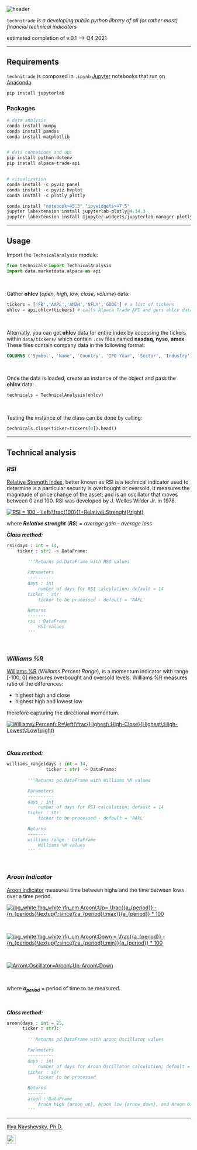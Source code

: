 ![header](https://capsule-render.vercel.app/api?type=slice&color=gradient&height=300&section=header&text=technitrade&fontSize=60&fontColor=black)


<code>technitrade</code> *is a developing public python library of all (or rather most) financial technical indicators*

estimated completion of v.0.1 --> Q4 2021

---

## Requirements
<code>technitrade</code> is composed in <code>.ipynb</code> [Jupyter](https://jupyter.org/install) notebooks that run on [Anaconda](https://docs.anaconda.com/)
```bash
pip install jupyterlab
```

### Packages

```python
# data analysis
conda install numpy
conda install pandas
conda install matplotlib


# data connetions and api
pip install python-dotenv
pip install alpaca-trade-api


# visualization
conda install -c pyviz panel
conda install -c pyviz hvplot
conda install -c plotly plotly

conda install "notebook>=5.3" "ipywidgets>=7.5"
jupyter labextension install jupyterlab-plotly@4.14.3
jupyter labextension install @jupyter-widgets/jupyterlab-manager plotlywidget@4.14.3
```

---

## Usage
Import the <code>TechnicalAnalysis</code> module:

```python
from technicals import TechnicalAnalysis
import data.marketdata.alpaca as api
```
<br>

Gather **ohlcv** (*open, high, low, close, volume*) data:
```python
tickers = ['FB','AAPL','AMZN','NFLX','GOOG'] # a list of tickers
ohlcv = api.ohlcv(tickers) # calls Alpaca Trade API and gers ohlcv data
```

<br>

Alternatly, you can get **ohlcv** data for entire index by accessing the tickers within <code>data/tickers/</code> which contain <code>.csv</code> files named **nasdaq**, **nyse**, **amex**. These files contain company data in the following format:
```sql
COLUMNS ('Symbol', 'Name', 'Country', 'IPO Year', 'Sector', 'Industry')
```

<br>

Once the data is loaded, create an instance of the object and pass the **ohlcv** data:
```python
technicals = TechnicalAnalysis(ohlcv)
```
<br>

Testing the instance of the class can be done by calling:
```python
technicals.close(ticker=tickers[0]).head()
```


---

## Technical analysis
### ***RSI***
[Relative Strength Index](https://www.investopedia.com/terms/r/rsi.asp), better known as RSI is a technical indicator used to determine is a particular security is overbought or oversold. It measures the magnitude of price change of the asset; and is an oscillator that moves between 0 and 100. RSI was developed by J. Welles Wilder Jr. in 1978.

<a href="https://www.codecogs.com/eqnedit.php?latex=\bg_white&space;\fn_cm&space;RSI&space;=&space;100&space;-&space;\left(\frac{100}{1&plus;Relative\:Strenght}\right)" target="_blank"><img src="https://latex.codecogs.com/png.latex?\bg_white&space;\fn_cm&space;RSI&space;=&space;100&space;-&space;\left(\frac{100}{1&plus;Relative\:Strenght}\right)" title="RSI = 100 - \left(\frac{100}{1+Relative\:Strenght}\right)" /></a>
<br>

where ***Relative strenght*** (***RS***) = *average gain* - *average loss*
<br>

***Class method:***
```python
rsi(days : int = 14,
    ticker : str) -> DataFrame:
            
        '''Returns pd.DataFrame with RSI values

        Parameters
        ----------
        days : int
            number of days for RSI calculation; default = 14
        ticker : str
            ticker to be processed - default = 'AAPL'

        Returns
        -------
        rsi : DataFrame
            RSI values
        '''
```
<br>

### ***Williams %R***
[Williams %R](https://www.investopedia.com/terms/w/williamsr.asp) (*Williams Percent Range*), is a momentum indicator with range [-100, 0] measures overbought and oversold levels. Williams %R measures ratio of the differences:
* highest high and close <br>
* highest high and lowest low <br>

therefore capturing the directional momentum.

<a href="https://www.codecogs.com/eqnedit.php?latex=\bg_white&space;\fn_cm&space;Williams\:Percent\:Range=\left(\frac{Highest\:High-Close}{Highest\:High-Lowest\:Low}\right)" target="_blank"><img src="https://latex.codecogs.com/png.latex?\bg_white&space;\fn_cm&space;Williams\:Percent\:Range=\left(\frac{Highest\:High-Close}{Highest\:High-Lowest\:Low}\right)" title="Williams\:Percent\:R=\left(\frac{Highest\:High-Close}{Highest\:High-Lowest\:Low}\right)" /></a>

<br>

***Class method:***
```python
williams_range(days : int = 14,
               ticker : str) -> DataFrame:
    
        '''Returns pd.DataFrame with Williams %R values

        Parameters
        ----------
        days : int
            number of days for RSI calculation; default = 14
        ticker : str
            ticker to be processed - default = 'AAPL'

        Returns
        -------
        williams_range : DataFrame
            Williams %R values
        '''
```
<br>

### ***Aroon Indicator***
[Aroon indicator](https://www.investopedia.com/terms/a/aroon.asp) measures time between highs and the time between lows over a time period.

<a href="https://www.codecogs.com/eqnedit.php?latex=\dpi{100}&space;\bg_white&space;\bg_white&space;\fn_cm&space;Aroon\:Up=&space;\frac{{a_{period}}&space;-&space;{n_{periods}\textup{\:since}\:a_{period}\:max}}{a_{period}}&space;*&space;100" target="_blank"><img src="https://latex.codecogs.com/gif.latex?\dpi{100}&space;\bg_white&space;\bg_white&space;\fn_cm&space;Aroon\:Up=&space;\frac{{a_{period}}&space;-&space;{n_{periods}\textup{\:since}\:a_{period}\:max}}{a_{period}}&space;*&space;100" title="\bg_white \bg_white \fn_cm Aroon\:Up= \frac{{a_{period}} - {n_{periods}\textup{\:since}\:a_{period}\:max}}{a_{period}} * 100" /></a>

<br>

<a href="https://www.codecogs.com/eqnedit.php?latex=\dpi{100}&space;\bg_white&space;\bg_white&space;\fn_cm&space;Aroon\:Down&space;=&space;\frac{{a_{period}}&space;-&space;{n_{periods}\textup{\:since}\:a_{period}\:min}}{a_{period}}&space;*&space;100" target="_blank"><img src="https://latex.codecogs.com/gif.latex?\dpi{100}&space;\bg_white&space;\bg_white&space;\fn_cm&space;Aroon\:Down&space;=&space;\frac{{a_{period}}&space;-&space;{n_{periods}\textup{\:since}\:a_{period}\:min}}{a_{period}}&space;*&space;100" title="\bg_white \bg_white \fn_cm Aroon\:Down = \frac{{a_{period}} - {n_{periods}\textup{\:since}\:a_{period}\:min}}{a_{period}} * 100" /></a>

<br>

<a href="https://www.codecogs.com/eqnedit.php?latex=\dpi{100}&space;\bg_white&space;\fn_cm&space;Arron\:Oscillator=Aroon\:Up-Aroon\:Down" target="_blank"><img src="https://latex.codecogs.com/png.latex?\dpi{100}&space;\bg_white&space;\fn_cm&space;Arron\:Oscillator=Aroon\:Up-Aroon\:Down" title="Arron\:Oscillator=Aroon\:Up-Aroon\:Down" /></a>

<br>

where ***a<sub>period</sub>*** = period of time to be measured.

<br>

***Class method:***
```python
aroon(days : int = 25,
      ticker : str):
    
        '''Returns pd.DataFrame with aroon Oscillator values

        Parameters
        ----------
        days : int
            number of days for Aroon Oscillator calculation; default = 25
        ticker : str
            ticker to be processed

        Returns
        -------
        aroon : DataFrame
            Aroon high {aroon_up}, Aroon low {aroow_down}, and Aroon Oscillator {aroon_oscillator}
        '''
```
---
[Illya Nayshevsky, Ph.D.](illya.n@me.com) <br>

[<img src="https://cdn2.auth0.com/docs/media/connections/linkedin.png" alt="LinkedIn -  Illya Nayshevsky" width=25/>](https://www.linkedin.com/in/illyanayshevskyy/)
